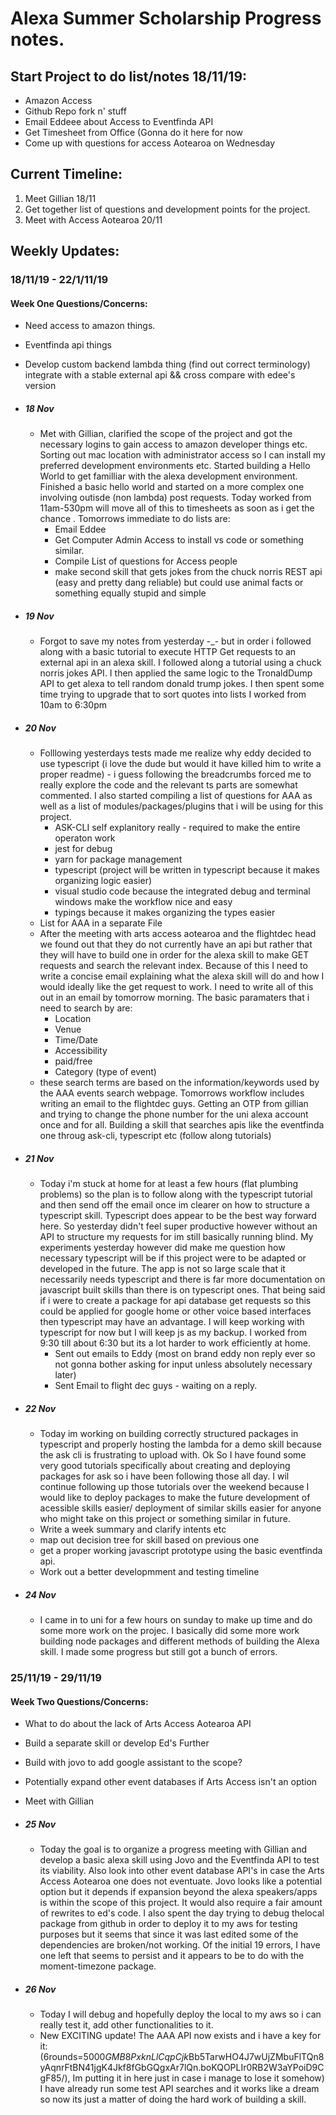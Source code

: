 
# Alexa Summer Scholarship Progress notes.

## Start Project to do list/notes 18/11/19:

* Amazon Access
* Github Repo fork n' stuff
* Email Eddeee about Access to Eventfinda API
* Get Timesheet from Office (Gonna do it here for now
* Come up with questions for access Aotearoa on Wednesday


## Current Timeline:

1. Meet Gillian 18/11
2. Get together list of questions and development points for the project.
3. Meet with Access Aotearoa 20/11

## Weekly Updates:
### 18/11/19 - 22/1/11/19
#### Week One Questions/Concerns:
* Need access to amazon things.
* Eventfinda api things
* Develop custom backend lambda thing (find out correct terminology) integrate with a stable external api && cross compare with edee's version
* ##### 18 Nov
	* Met with Gillian, clarified the scope of the project and got the necessary logins to gain access to amazon developer things etc. Sorting out mac location with administrator access so I can install my preferred development environments etc. Started building a Hello World to get familliar with the alexa development environment. Finished a basic hello world and started on a more complex one involving outisde (non lambda) post requests. Today worked from 11am-530pm will move all of this to timesheets as soon as i get the chance . Tomorrows immediate to do lists are:
		* Email Eddee
		* Get Computer Admin Access to install vs code or something similar.
		* Compile List of questions for Access people
		* make second skill that gets jokes from the chuck norris REST api (easy and pretty dang reliable) but could use animal facts or something equally stupid and simple

* ##### 19 Nov
	* Forgot to save my notes from yesterday -_- but in order i followed along with a basic tutorial to execute HTTP Get requests to an external api in an alexa skill. I followed along a tutorial using a chuck norris jokes API. I then applied the same logic to the TronaldDump API to get alexa to tell random donald trump jokes. I then spent some time trying to upgrade that to sort quotes into lists I worked from 10am to 6:30pm
  
*  ##### 20 Nov
    * Folllowing yesterdays tests made me realize why eddy decided to use typescript (i love the dude but would it have killed him to write a proper readme) - i guess following the breadcrumbs forced me to really explore the code and the relevant ts parts are somewhat commented. I also started compiling a list of questions for AAA as well as a list of modules/packages/plugins that i will be using for this project. 
    	* ASK-CLI self explanitory really - required to make the entire operaton work
    	* jest for debug
    	* yarn for package management
    	* typescript (project will be written in typescript because it makes organizing logic easier)
    	* visual studio code because the integrated debug and terminal windows make the workflow nice and easy
    	* typings because it makes organizing the types easier
   	* List for AAA in a separate File
	* After the meeting with arts access aotearoa and the flightdec head we found out that they do not currently have an api but rather that they will have to build one in order for the alexa skill to make GET requests and search the relevant index. Because of this I need to write a concise email explaining what the alexa skill will do and how I would ideally like the get request to work. I need to write all of this out in an email by tomorrow morning. The basic paramaters that i need to search by are:
		* Location
		* Venue
		* Time/Date
		* Accessibility
		* paid/free
		* Category (type of event)
	* these search terms are based on the information/keywords used by the AAA events search webpage. Tomorrows workflow includes writing an email to the flightdec guys. Getting an OTP from gillian and trying to change the phone number for the uni alexa account once and for all. Building a skill that searches apis like the eventfinda one throug ask-cli, typescript etc (follow along tutorials)
* ##### 21 Nov
	* Today i'm stuck at home for at least a few hours (flat plumbing problems) so the plan is to follow along with the typescript tutorial and then send off the email once im clearer on how to structure a typescript skill. Typescript does appear to be the best way forward here. So yesterday didn't feel super productive however without an API to structure my requests for im still basically running blind. My experiments yesterday however did make me question how necessary typescript will be if this project were to be adapted or developed in the future. The app is not so large scale that it necessarily needs typescript and there is far more documentation on javascript built skills than there is on typescript ones. That being said if i were to create a package for api database get requests so this could be applied for google home or other voice based interfaces then typescript may have an advantage. I will keep working with typescript for now but I will keep js as my backup. I worked from 9:30 till about 6:30 but its a lot harder to work efficiently at home.
      * Sent out emails to Eddy (most on brand eddy non reply ever so not gonna bother asking for input unless absolutely necessary later)
      * Sent Email to flight dec guys - waiting on a reply.
*  ##### 22 Nov
   *  Today im working on building correctly structured packages in typescript and properly hosting the lambda for a demo skill because the ask cli is frustrating to upload with. Ok So I have found some very good tutorials specifically about creating and deploying packages for ask so i have been following those all day. I wil continue following up those tutorials over the weekend because I would like to deploy packages to make the future development of acessible skills easier/ deployment of similar skills easier for anyone who might take on this project or something similar in future.
   *  Write a week summary and clarify intents etc
   *  map out decision tree for skill based on previous one
   *  get a proper working javascript prototype using the basic eventfinda api. 
   *  Work out a better developmment and testing timeline
* ##### 24 Nov
    * I came in to uni for a few hours on sunday to make up time and do some more work on the projec. I basically did some more work building node packages and different methods of building the Alexa skill. I made some progress but still got a bunch of errors. 

### 25/11/19 - 29/11/19
#### Week Two Questions/Concerns:
* What to do about the lack of Arts Access Aotearoa API
* Build a separate skill or develop Ed's Further
* Build with jovo to add google assistant to the scope?
* Potentially expand other event databases if Arts Access isn't an option
* Meet with Gillian
  
* ##### 25 Nov
  * Today the goal is to organize a progress meeting with Gillian and develop a basic alexa skill using Jovo and the Eventfinda API to test its viability. Also look into other event database API's in case the Arts Access Aotearoa one does not eventuate. Jovo looks like a potential option but it depends if expansion beyond the alexa speakers/apps is within the scope of this project. It would also require a fair amount of rewrites to ed's code. I also spent the day trying to debug thelocal package from github in order to deploy it to my aws for testing purposes but it seems that since it was last edited some of the dependencies are broken/not working. Of the initial 19 errors, I have one left that seems to persist and it appears to be to do with the moment-timezone package.

* ##### 26 Nov
  * Today I will debug and hopefully deploy the local to my aws so i can really test it, add other functionalities to it.
  * New EXCITING update! The AAA API now exists and i have a key for it:  ($6$rounds=5000$GMB8PxknLlCqpCjk$Bb5TarwHO4J7wUjZMbuFlTQn8yAqnrFtBN41jgK4Jkf8fGbGQgxAr7lQn.boKQOPLIr0RB2W3aYPoiD9CgF85/), Im putting it in here just in case i manage to lose it somehow) I have already run some test API searches and it works like a dream so now its just a matter of doing the hard work of building a skill.
